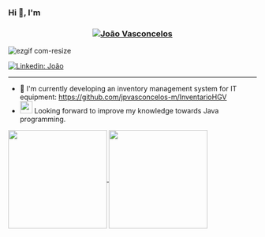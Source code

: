 
### Hi 👋, I'm 

<h3 align="center"><a href="https://hud0shnik.github.io/">
   <img alt="João Vasconcelos" src="https://readme-typing-svg.herokuapp.com/?lines=João+Pedro+Vasconcelos;&font=Fira%20Code&width=440&height=45&color=68C3D4&vCenter=true&size=21"></a>
</h3>








![ezgif com-resize](https://github.com/jpvasconcelos-m/jpvasconcelos-m/assets/121913086/08000e62-b87b-4459-a86d-f0aac5e0d333)


[![Linkedin: João](https://img.shields.io/badge/LinkedIn-0077B5?style=for-the-badge&logo=linkedin&logoColor=white=https://www.linkedin.com/in/jo%C3%A3o-vasconcelos-7341741a4/)](https://www.linkedin.com/in/jo%C3%A3o-vasconcelos-7341741a4//) 






---

- 🔭  I'm currently developing an inventory management system for IT equipment: https://github.com/jpvasconcelos-m/InventarioHGV
- <a href="https://img.shields.io/badge/https%3A%2F%2Fraw.githubusercontent.com%2Fjmnote%2Fz-icons%2Fmaster%2Fsvg%2Fjava.svg">
    <img src="https://raw.githubusercontent.com/jmnote/z-icons/master/svg/java.svg" alt="ezcv logo" width="25" height="25"></a> Looking forward to improve my knowledge towards Java programming. 

<a href="https://github.com/anuraghazra/github-readme-stats">
  <img height=200 align="center" src="https://github-readme-stats.vercel.app/api?username=anuraghazra" />
</a>
<a href="https://github.com/anuraghazra/convoychat">
  <img height=200 align="center" src="https://github-readme-stats.vercel.app/api/top-langs?username=jpvasconcelos-m&layout=compact&langs_count=8&card_width=300" />
</a>






